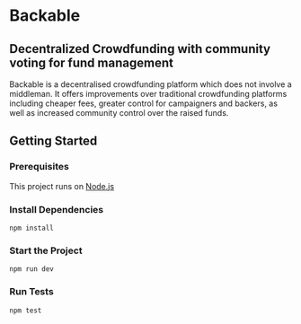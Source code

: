 # Backable 
## Decentralized Crowdfunding with community voting for fund management

Backable is a decentralised crowdfunding platform which does not involve a middleman. It offers improvements over traditional crowdfunding platforms including cheaper fees, greater control for campaigners and backers, as well as increased community control over the raised funds. 

## Getting Started

### Prerequisites

This project runs on [Node.js](https://nodejs.org/en/)


### Install Dependencies

```
npm install
```

### Start the Project

```
npm run dev
```

### Run Tests

```
npm test
```
